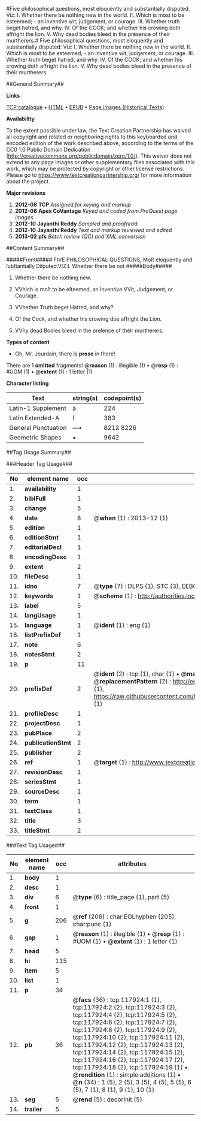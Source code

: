#Five philosophical questions, most eloquently and substantially disputed: Viz: I. Whether there be nothing new in the world. II. Which is most to be esteemed; - an inventive wit, judgement, or courage. III. Whether truth beget hatred, and why. IV. Of the COCK; and whether his crowing doth affright the lion. V. Why dead bodies bleed in the presence of their murtherers.#
Five philosophical questions, most eloquently and substantially disputed: Viz: I. Whether there be nothing new in the world. II. Which is most to be esteemed; - an inventive wit, judgement, or courage. III. Whether truth beget hatred, and why. IV. Of the COCK; and whether his crowing doth affright the lion. V. Why dead bodies bleed in the presence of their murtherers.

##General Summary##

**Links**

[TCP catalogue](http://www.ota.ox.ac.uk/tcp/)  • 
[HTML](http://tei.it.ox.ac.uk/tcp/Texts-HTML/free/A84/A84612.html)  • 
[EPUB](http://tei.it.ox.ac.uk/tcp/Texts-EPUB/free/A84/A84612.epub) • 
[Page images (Historical Texts)](https://historicaltexts.jisc.ac.uk/eebo-99865676e)

**Availability**

To the extent possible under law, the Text Creation Partnership has waived all copyright and related or neighboring rights to this keyboarded and encoded edition of the work described above, according to the terms of the CC0 1.0 Public Domain Dedication (http://creativecommons.org/publicdomain/zero/1.0/). This waiver does not extend to any page images or other supplementary files associated with this work, which may be protected by copyright or other license restrictions. Please go to https://www.textcreationpartnership.org/ for more information about the project.

**Major revisions**

1. __2012-08__ __TCP__ *Assigned for keying and markup*
1. __2012-08__ __Apex CoVantage__ *Keyed and coded from ProQuest page images*
1. __2012-10__ __Jayanthi Reddy__ *Sampled and proofread*
1. __2012-10__ __Jayanthi Reddy__ *Text and markup reviewed and edited*
1. __2013-02__ __pfs__ *Batch review (QC) and XML conversion*

##Content Summary##

#####Front#####
FIVE PHILOSOPHICAL QUESTIONS, Moſt eloquently and ſubſtantially Diſputed:VIZ:I. Whether there be not
#####Body#####

1. Whether there be nothing new.

1. VVhich is moſt to be eſteemed, an Inventive VVit, Judgement, or Courage.

1. VVhether Truth beget Hatred, and why?

1. Of the Cock, and whether his crowing doe affright the Lion.

1. VVhy dead Bodies bleed in the preſence of their murtherers.

**Types of content**

  * Oh, Mr. Jourdain, there is **prose** in there!

There are 1 **omitted** fragments! 
 @__reason__ (1) : illegible (1)  •  @__resp__ (1) : #UOM (1)  •  @__extent__ (1) : 1 letter (1)

**Character listing**


|Text|string(s)|codepoint(s)|
|---|---|---|
|Latin-1 Supplement|à|224|
|Latin Extended-A|ſ|383|
|General Punctuation|—•|8212 8226|
|Geometric Shapes|▪|9642|

##Tag Usage Summary##

###Header Tag Usage###

|No|element name|occ|attributes|
|---|---|---|---|
|1.|__availability__|1||
|2.|__biblFull__|1||
|3.|__change__|5||
|4.|__date__|8| @__when__ (1) : 2013-12 (1)|
|5.|__edition__|1||
|6.|__editionStmt__|1||
|7.|__editorialDecl__|1||
|8.|__encodingDesc__|1||
|9.|__extent__|2||
|10.|__fileDesc__|1||
|11.|__idno__|7| @__type__ (7) : DLPS (1), STC (3), EEBO-CITATION (1), PROQUEST (1), VID (1)|
|12.|__keywords__|1| @__scheme__ (1) : http://authorities.loc.gov/ (1)|
|13.|__label__|5||
|14.|__langUsage__|1||
|15.|__language__|1| @__ident__ (1) : eng (1)|
|16.|__listPrefixDef__|1||
|17.|__note__|6||
|18.|__notesStmt__|2||
|19.|__p__|11||
|20.|__prefixDef__|2| @__ident__ (2) : tcp (1), char (1)  •  @__matchPattern__ (2) : ([0-9\-]+):([0-9IVX]+) (1), (.+) (1)  •  @__replacementPattern__ (2) : http://eebo.chadwyck.com/downloadtiff?vid=$1&page=$2 (1), https://raw.githubusercontent.com/textcreationpartnership/Texts/master/tcpchars.xml#$1 (1)|
|21.|__profileDesc__|1||
|22.|__projectDesc__|1||
|23.|__pubPlace__|2||
|24.|__publicationStmt__|2||
|25.|__publisher__|2||
|26.|__ref__|1| @__target__ (1) : http://www.textcreationpartnership.org/docs/. (1)|
|27.|__revisionDesc__|1||
|28.|__seriesStmt__|1||
|29.|__sourceDesc__|1||
|30.|__term__|1||
|31.|__textClass__|1||
|32.|__title__|3||
|33.|__titleStmt__|2||


###Text Tag Usage###

|No|element name|occ|attributes|
|---|---|---|---|
|1.|__body__|1||
|2.|__desc__|1||
|3.|__div__|6| @__type__ (6) : title_page (1), part (5)|
|4.|__front__|1||
|5.|__g__|206| @__ref__ (206) : char:EOLhyphen (205), char:punc (1)|
|6.|__gap__|1| @__reason__ (1) : illegible (1)  •  @__resp__ (1) : #UOM (1)  •  @__extent__ (1) : 1 letter (1)|
|7.|__head__|5||
|8.|__hi__|115||
|9.|__item__|5||
|10.|__list__|1||
|11.|__p__|34||
|12.|__pb__|36| @__facs__ (36) : tcp:117924:1 (1), tcp:117924:2 (2), tcp:117924:3 (2), tcp:117924:4 (2), tcp:117924:5 (2), tcp:117924:6 (2), tcp:117924:7 (2), tcp:117924:8 (2), tcp:117924:9 (2), tcp:117924:10 (2), tcp:117924:11 (2), tcp:117924:12 (2), tcp:117924:13 (2), tcp:117924:14 (2), tcp:117924:15 (2), tcp:117924:16 (2), tcp:117924:17 (2), tcp:117924:18 (2), tcp:117924:19 (1)  •  @__rendition__ (1) : simple:additions (1)  •  @__n__ (34) : 1 (5), 2 (5), 3 (5), 4 (5), 5 (5), 6 (5), 7 (1), 8 (1), 9 (1), 10 (1)|
|13.|__seg__|5| @__rend__ (5) : decorInit (5)|
|14.|__trailer__|5||
